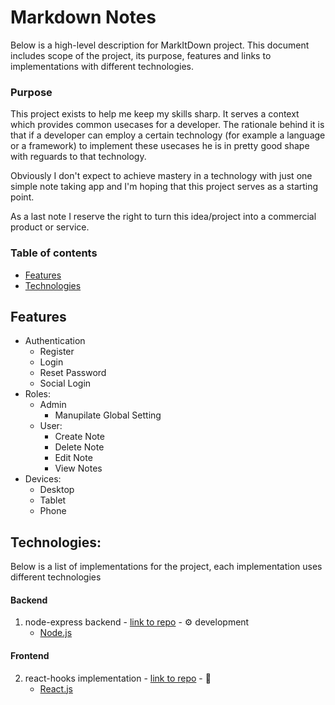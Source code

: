 # Markdown Notes
Below is a high-level description for MarkItDown project. This document includes scope of the project, its purpose, features and links to implementations with different technologies.

### Purpose
This project exists to help me keep my skills sharp. It serves a context which provides common usecases for a developer. The rationale behind it is that if a developer can employ a certain technology (for example a language or a framework) to implement these usecases he is in pretty good shape with reguards to that technology.

Obviously I don't expect to achieve mastery in a technology with just one simple note taking app and I'm hoping that this project serves as a starting point.

As a last note I reserve the right to turn this idea/project into a commercial product or service.

### Table of contents
- [Features](#Features)
- [Technologies](#Technologies)

## Features
* Authentication
    * Register
    * Login
    * Reset Password
    * Social Login
* Roles:
    * Admin
      * Manupilate Global Setting
    * User:
        * Create Note
        * Delete Note
        * Edit Note
        * View Notes
* Devices:
    * Desktop
    * Tablet
    * Phone

## Technologies:
Below is a list of implementations for the project, each implementation uses different technologies

#### Backend
1. node-express backend - [link to repo]() - ⚙️ development
    * [Node.js](www.nodejs.org)

#### Frontend
2. react-hooks implementation - [link to repo]() - 📅 
    * [React.js]()
